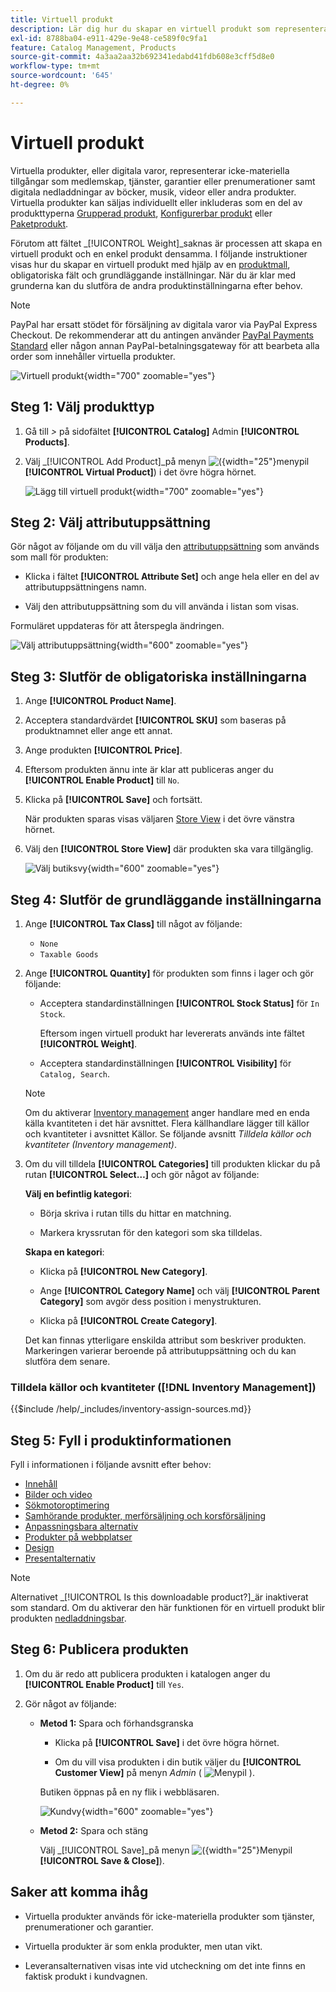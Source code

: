 ```yaml
---
title: Virtuell produkt
description: Lär dig hur du skapar en virtuell produkt som representerar en icke-materiell artikel, till exempel ett medlemskap, en tjänst, en garanti eller en prenumeration.
exl-id: 8788ba04-e911-429e-9e48-ce589f0c9fa1
feature: Catalog Management, Products
source-git-commit: 4a3aa2aa32b692341edabd41fdb608e3cff5d8e0
workflow-type: tm+mt
source-wordcount: '645'
ht-degree: 0%

---
```


# Virtuell produkt

Virtuella produkter, eller digitala varor, representerar icke-materiella tillgångar som medlemskap, tjänster, garantier eller prenumerationer samt digitala nedladdningar av böcker, musik, videor eller andra produkter. Virtuella produkter kan säljas individuellt eller inkluderas som en del av produkttyperna [Grupperad produkt](product-create-grouped.md), [Konfigurerbar produkt](product-create-configurable.md) eller [Paketprodukt](product-create-bundle.md).

Förutom att fältet _[!UICONTROL Weight]_saknas är processen att skapa en virtuell produkt och en enkel produkt densamma. I följande instruktioner visas hur du skapar en virtuell produkt med hjälp av en [produktmall](attribute-sets.md), obligatoriska fält och grundläggande inställningar. När du är klar med grunderna kan du slutföra de andra produktinställningarna efter behov.

>[!NOTE]
>
>PayPal har ersatt stödet för försäljning av digitala varor via PayPal Express Checkout. De rekommenderar att du antingen använder [PayPal Payments Standard](../stores-purchase/paypal-payments-standard.md) eller någon annan PayPal-betalningsgateway för att bearbeta alla order som innehåller virtuella produkter.

![Virtuell produkt](./assets/product-virtual-membership.png){width="700" zoomable="yes"}

## Steg 1: Välj produkttyp

1. Gå till _>_ på sidofältet **[!UICONTROL Catalog]** Admin **[!UICONTROL Products]**.

1. Välj _[!UICONTROL Add Product]_på menyn ![ ( ](../assets/icon-menu-down-arrow-red.png){width="25"}menypil **[!UICONTROL Virtual Product]**) i det övre högra hörnet.

   ![Lägg till virtuell produkt](./assets/product-add-virtual.png){width="700" zoomable="yes"}

## Steg 2: Välj attributuppsättning

Gör något av följande om du vill välja den [attributuppsättning](attribute-sets.md) som används som mall för produkten:

- Klicka i fältet **[!UICONTROL Attribute Set]** och ange hela eller en del av attributuppsättningens namn.

- Välj den attributuppsättning som du vill använda i listan som visas.

Formuläret uppdateras för att återspegla ändringen.

![Välj attributuppsättning](./assets/product-create-choose-attribute-set.png){width="600" zoomable="yes"}

## Steg 3: Slutför de obligatoriska inställningarna

1. Ange **[!UICONTROL Product Name]**.

1. Acceptera standardvärdet **[!UICONTROL SKU]** som baseras på produktnamnet eller ange ett annat.

1. Ange produkten **[!UICONTROL Price]**.

1. Eftersom produkten ännu inte är klar att publiceras anger du **[!UICONTROL Enable Product]** till `No`.

1. Klicka på **[!UICONTROL Save]** och fortsätt.

   När produkten sparas visas väljaren [Store View](introduction.md#product-scope) i det övre vänstra hörnet.

1. Välj den **[!UICONTROL Store View]** där produkten ska vara tillgänglig.

   ![Välj butiksvy](./assets/product-create-store-view-choose.png){width="600" zoomable="yes"}

## Steg 4: Slutför de grundläggande inställningarna

1. Ange **[!UICONTROL Tax Class]** till något av följande:

   - `None`
   - `Taxable Goods`

1. Ange **[!UICONTROL Quantity]** för produkten som finns i lager och gör följande:

   - Acceptera standardinställningen **[!UICONTROL Stock Status]** för `In Stock`.

     Eftersom ingen virtuell produkt har levererats används inte fältet **[!UICONTROL Weight]**.

   - Acceptera standardinställningen **[!UICONTROL Visibility]** för `Catalog, Search`.

   >[!NOTE]
   >
   >Om du aktiverar [Inventory management](../inventory-management/introduction.md) anger handlare med en enda källa kvantiteten i det här avsnittet. Flera källhandlare lägger till källor och kvantiteter i avsnittet Källor. Se följande avsnitt _Tilldela källor och kvantiteter (Inventory management)_.

1. Om du vill tilldela **[!UICONTROL Categories]** till produkten klickar du på rutan **[!UICONTROL Select…]** och gör något av följande:

   **Välj en befintlig kategori**:

   - Börja skriva i rutan tills du hittar en matchning.

   - Markera kryssrutan för den kategori som ska tilldelas.

   **Skapa en kategori**:

   - Klicka på **[!UICONTROL New Category]**.

   - Ange **[!UICONTROL Category Name]** och välj **[!UICONTROL Parent Category]** som avgör dess position i menystrukturen.

   - Klicka på **[!UICONTROL Create Category]**.

   Det kan finnas ytterligare enskilda attribut som beskriver produkten. Markeringen varierar beroende på attributuppsättning och du kan slutföra dem senare.

### Tilldela källor och kvantiteter ([!DNL Inventory Management])

{{$include /help/_includes/inventory-assign-sources.md}}

## Steg 5: Fyll i produktinformationen

Fyll i informationen i följande avsnitt efter behov:

- [Innehåll](product-content.md)
- [Bilder och video](product-images-and-video.md)
- [Sökmotoroptimering](product-search-engine-optimization.md)
- [Samhörande produkter, merförsäljning och korsförsäljning](related-products-up-sells-cross-sells.md)
- [Anpassningsbara alternativ](settings-advanced-custom-options.md)
- [Produkter på webbplatser](settings-basic-websites.md)
- [Design](settings-advanced-design.md)
- [Presentalternativ](product-gift-options.md)

>[!NOTE]
>
>Alternativet _[!UICONTROL Is this downloadable product?]_är inaktiverat som standard. Om du aktiverar den här funktionen för en virtuell produkt blir produkten [nedladdningsbar](product-create-downloadable.md#downloadable-product).

## Steg 6: Publicera produkten

1. Om du är redo att publicera produkten i katalogen anger du **[!UICONTROL Enable Product]** till `Yes`.

1. Gör något av följande:

   - **Metod 1:** Spara och förhandsgranska

      - Klicka på **[!UICONTROL Save]** i det övre högra hörnet.

      - Om du vill visa produkten i din butik väljer du **[!UICONTROL Customer View]** på menyn _Admin_ ( ![Menypil ](../assets/icon-menu-down-arrow-black.png) ).

     Butiken öppnas på en ny flik i webbläsaren.

     ![Kundvy](./assets/product-admin-customer-view.png){width="600" zoomable="yes"}

   - **Metod 2:** Spara och stäng

     Välj _[!UICONTROL Save]_på menyn ![ (](../assets/icon-menu-down-arrow-red.png){width="25"}Menypil **[!UICONTROL Save & Close]**).

## Saker att komma ihåg

- Virtuella produkter används för icke-materiella produkter som tjänster, prenumerationer och garantier.

- Virtuella produkter är som enkla produkter, men utan vikt.

- Leveransalternativen visas inte vid utcheckning om det inte finns en faktisk produkt i kundvagnen.

<!-- Last updated from includes: 2023-05-19 17:14:58 -->
